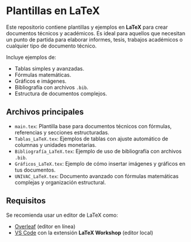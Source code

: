 # Plantillas en LaTeX

Este repositorio contiene plantillas y ejemplos en **LaTeX** para crear documentos técnicos y académicos. Es ideal para aquellos que necesitan un punto de partida para elaborar informes, tesis, trabajos académicos o cualquier tipo de documento técnico.

Incluye ejemplos de:
- Tablas simples y avanzadas.
- Fórmulas matemáticas.
- Gráficos e imágenes.
- Bibliografía con archivos `.bib`.
- Estructura de documentos complejos.

## Archivos principales

- `main.tex`: Plantilla base para documentos técnicos con fórmulas, referencias y secciones estructuradas.
- `Tablas_LaTeX.tex`: Ejemplos de tablas con ajuste automático de columnas y unidades monetarias.
- `Bibliografía_LaTeX.tex`: Ejemplo de uso de bibliografía con archivos `.bib`.
- `Gráficos_LaTeX.tex`: Ejemplo de cómo insertar imágenes y gráficos en tus documentos.
- `UNIVAC_LaTeX.tex`: Documento avanzado con fórmulas matemáticas complejas y organización estructural.

## Requisitos

Se recomienda usar un editor de LaTeX como:
- [Overleaf](https://www.overleaf.com/) (editor en línea)
- [VS Code](https://code.visualstudio.com/) con la extensión **LaTeX Workshop** (editor local)


